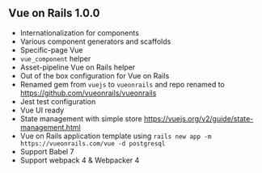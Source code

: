 ## Vue on Rails 1.0.0

- Internationalization for components
- Various component generators and scaffolds
- Specific-page Vue
- `vue_component` helper
- Asset-pipeline Vue on Rails helper
- Out of the box configuration for Vue on Rails
- Renamed gem from `vuejs` to `vueonrails` and repo renamed to https://github.com/vueonrails/vueonrails
- Jest test configuration
- Vue UI ready
- State management with simple store https://vuejs.org/v2/guide/state-management.html
- Vue on Rails application template using `rails new app -m https://vueonrails.com/vue -d postgresql`
- Support Babel 7
- Support webpack 4 & Webpacker 4
